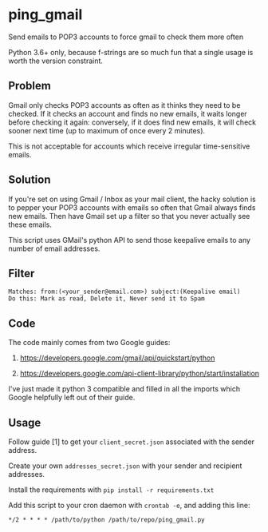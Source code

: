 # ping_gmail

Send emails to POP3 accounts to force gmail to check them more often

Python 3.6+ only, because f-strings are so much fun that a single usage is worth the version constraint.

## Problem

Gmail only checks POP3 accounts as often as it thinks they need to be checked.
If it checks an account and finds no new emails, it waits longer before checking it again: conversely, if it does find new emails, it will check sooner next time (up to maximum of once every 2 minutes).

This is not acceptable for accounts which receive irregular time-sensitive emails.

## Solution

If you're set on using Gmail / Inbox as your mail client, the hacky solution is to pepper your POP3 accounts with emails so often that Gmail always finds new emails.
Then have Gmail set up a filter so that you never actually see these emails.

This script uses GMail's python API to send those keepalive emails to any number of email addresses.

## Filter


```
Matches: from:(<your_sender@email.com>) subject:(Keepalive email)
Do this: Mark as read, Delete it, Never send it to Spam
```

## Code

The code mainly comes from two Google guides:

1. https://developers.google.com/gmail/api/quickstart/python

2. https://developers.google.com/api-client-library/python/start/installation

I've just made it python 3 compatible and filled in all the imports which Google helpfully left out of their guide.

## Usage

Follow guide [1] to get your `client_secret.json` associated with the sender address.

Create your own `addresses_secret.json` with your sender and recipient addresses.

Install the requirements with `pip install -r requirements.txt`

Add this script to your cron daemon with `crontab -e`, and adding this line:

    */2 * * * * /path/to/python /path/to/repo/ping_gmail.py

